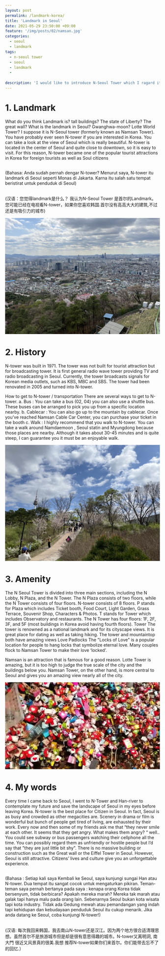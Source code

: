 ```yaml
---
layout: post
permalink: /landmark-korea/
title: 'Landmark in Seoul'
date: 2021-05-29 23:50:00 +09:00
feature: '/img/posts/02/namsan.jpg'
categories:
  - seoul
  - landmark
tags:
  - n-seoul tower
  - seoul
  - landmark
  -

description: 'I would like to introduce N-Seoul Tower which I ragard it as a landmark in Seoul. (saya ingin memperkenalkan N-Seoul Tower yang saya anggap Landmark di Seoul / 我想介绍N-SeoulTower我认为在首尔的landmark。)  .'
---
```


# 1. Landmark

What do you think Landmark is? tall buildings? The state of Liberty? The great wall?
What is the landmark in Seoul? Gwanghwa-moon? Lotte World Tower? I suppose it is N-Seoul tower (formerly known as Namsan Tower). You have probably ever seen N-tower if you are interested in Korea.
You can take a look at the view of Seoul which is really beautiful. N-tower is located in the center of Seoul and quite close to downtown, so it is easy to visit. For this reason, N-tower became one of the popular tourist attractions in Korea for foreign tourists as well as Soul citizens

<br>(Bahasa: Anda sudah pernah dengar N-tower? Menurut saya, N-tower itu landmark di Seoul seperti Monas di Jakarta. Karna itu salah satu tempat beristirat untuk penduduk di Seoul)

<br>(汉语：您觉得landmark是什么？ 我认为N-Seoul Tower 是首尔的Landmark。您可能已经在电视看N-tower，如果你您喜欢韩国.首尔没有高高大大的建筑,不过还是有吸引力的城市)

![남산](/img/posts/02/seoul.jpg)
# 2. History
N-tower was built in 1971. The tower was not built for tourist attraction but for broadcasting tower. It is first general radio wave tower providing TV and radio broadcasting in Seoul. Currently, the tower broadcasts signals for Korean media outlets, such as KBS, MBC and SBS. The tower had been renovated in 2005 and turned into N-tower.

How to get to N-tower / transportation
There are several ways to get to N-tower.
a.	Bus : You can take a bus (02, 04) you can also use a shuttle bus. These buses can be arranged to pick you up from a specific location nearby.
b.	Cablecar : You can also go up to the mountain by cablecar. Once you’ve reached Namsan Cable Car Center, you can purchase your ticket in the booth
c.	Walk : I highly recommend that you walk to N-tower. You can take a walk around Namdaemoon , Seoul statin and Myungdong because those places are nearby.  Although it takes about 30-45 minutes and is quite steep, I can guarantee you it must be an enjoyable walk.

![남산](/img/posts/02/namsan1.jpg)
# 3. Amenity
The N Seoul Tower is divided into three main sections, including the N Lobby, N Plaza, and the N Tower. The N Plaza consists of two floors, while the N Tower consists of four floors.
N-tower consists of 8 floors. P stands for Plaza which includes Ticket booth, Food Court, Light Garden, Grass Terrace, Souvenir Shop, Characters & Photos. T stands for Tower which includes Observatory and restaurants. The N Tower has four floors: 1F, 2F, 3F, and 5F (most buildings in Korea avoid having fourth floors).
Tower
The tower is renowned as a national landmark and for its cityscape views. It is great place for dating as well as taking hiking. The tower and mountaintop both have amazing views
Love Padlocks
The "Locks of Love" is a popular location for people to hang locks that symbolize eternal love.
Many couples flock to Namsan Tower to make their love ‘locked’.

Namsan is an attraction that is famous for a good reason.
Lotte Tower is amazing, but it is too high to judge the true scale of the city and the buildings below you. Namsan Tower, on the other hand, is more central to Seoul and gives you an amazing view nearly all of the city.

![열쇠](/img/posts/02/keys.jpg)
# 4. My words
Every time I came back to Seoul, I went to N-Tower and Han-river to contemplate my future and save the landscape of Seoul in my eyes before leaving Korea. N-tower is the best place for Citizen in Seoul.
In fact, Seoul is as busy and crowded as other megacities are. Scenery in drama or film is wonderful but bunch of people get tired of living, are exhausted by their work. Every now and then some of my friends ask me that “they never smile at each other. It seems that they get angry. What makes them angry? “ well..  You could see subway or bus passengers watching their cellphone all the time. You can possibly regard them as unfriendly or hostile people but I’d say that "they are just little bit shy".
There is no massive building or construction such as the Great wall or the Eiffel Tower in Seoul. However, Seoul is still attractive. Citizens’ lives and culture give you an unforgettable experience.

<br>(Bahasa : Setiap kali saya Kembali ke Seoul, saya kunjungi sungai Han atau N-tower. Dua tempat itu sangat cocok untuk mengaturkan pikiran. Teman-teman saya pernah bertanya pada saya : kenapa orang Korea tidak bersenyum, tidak berbicara? Apakah mereka marah? Mereka tak marah atau galak tapi hanya malu pada orang lain. Sebenarnya Seoul bukan kota wisata tapi kota industry. Tidak ada Gedung mewah atau pemandangan yang indah tapi kehidupan dan kebudayaan penduduk Seoul itu cukup menarik. Jika anda datang ke Seoul, coba kunjungi N-tower!)

<br>(汉语: 每次我回来韩国，我去南山N-tower还是汉江。因为两个地方很合适清理思想。虽然首尔不是旅游城市但是却是很有意思得趣的城市。N-tower又离明洞, 南大門 很近又风景真的很美.我想 推荐N-tower如果你们来首尔。你们能带去忘不了的回忆.）

